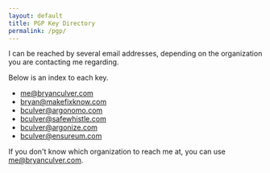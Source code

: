 ```yaml
---
layout: default
title: PGP Key Directory
permalink: /pgp/
---
```


I can be reached by several email addresses, depending on the organization you are contacting me regarding.

Below is an index to each key.

* [me@bryanculver.com](/pgp/me-bryanculver-com.html)
* [bryan@makefixknow.com](/pgp/bryan-makefixknow-com.html)
* [bculver@argonomo.com](/pgp/bculver-argonomo-com.html)
* [bculver@safewhistle.com](/pgp/bculver-safewhistle-com.html)
* [bculver@argonize.com](/pgp/bculver-argonize-com.html)
* [bculver@ensureum.com](/pgp/bculver-ensureum-com.html)

If you don't know which organization to reach me at, you can use [me@bryanculver.com](mailto:me@bryanculver.com).

